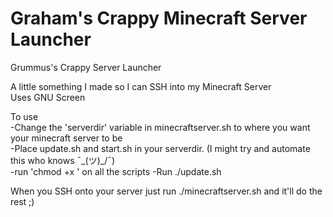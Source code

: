 # Graham's Crappy Minecraft Server Launcher
Grummus's Crappy Server Launcher

A little something I made so I can SSH into my Minecraft Server  
Uses GNU Screen  

To use  
-Change the 'serverdir' variable in minecraftserver.sh to where you want your minecraft server to be  
-Place update.sh and start.sh in your serverdir. (I might try and automate this who knows ¯\_(ツ)_/¯)  
-run 'chmod +x <scriptname>' on all the scripts
-Run ./update.sh  

When you SSH onto your server just run ./minecraftserver.sh and it'll do the rest ;)
